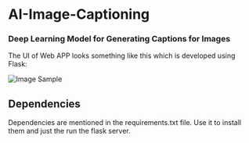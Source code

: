# AI-Image-Captioning

### Deep Learning Model for Generating Captions for Images

The UI of Web APP looks something like this which is developed using Flask:

![Image Sample](https://github.com/settingsingh/AI-Image-Captioning/blob/master/Capture.PNG)

## Dependencies

Dependencies are mentioned in the requirements.txt file. Use it to install them and just the run the flask server.

